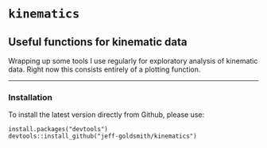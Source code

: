 # `kinematics`

## Useful functions for kinematic data

Wrapping up some tools I use regularly for exploratory analysis of kinematic data. Right now this consists entirely of a plotting function.

---------------

### Installation

To install the latest version directly from Github, please use:
<pre><code>install.packages("devtools")
devtools::install_github("jeff-goldsmith/kinematics")
</code></pre>
